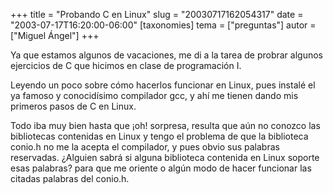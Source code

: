 +++
title = "Probando C en Linux"
slug = "20030717162054317"
date = "2003-07-17T16:20:00-06:00"
[taxonomies]
tema = ["preguntas"]
autor = ["Miguel Ángel"]
+++

Ya que estamos algunos de vacaciones, me di a la tarea de probrar
algunos ejercicios de C que hicimos en clase de programación I.

Leyendo un poco sobre cómo hacerlos funcionar en Linux, pues instalé el
ya famoso y conocidísimo compilador gcc, y ahí me tienen dando mis
primeros pasos de C en Linux.

<!-- more -->
Todo iba muy bien hasta que ¡oh! sorpresa, resulta que aún no conozco
las bibliotecas contenidas en Linux y tengo el problema de que la
biblioteca conio.h no me la acepta el compilador, y pues obvio sus
palabras reservadas. ¿Alguien sabrá si alguna biblioteca contenida en
Linux soporte esas palabras? para que me oriente o algún modo de hacer
funcionar las citadas palabras del conio.h.

